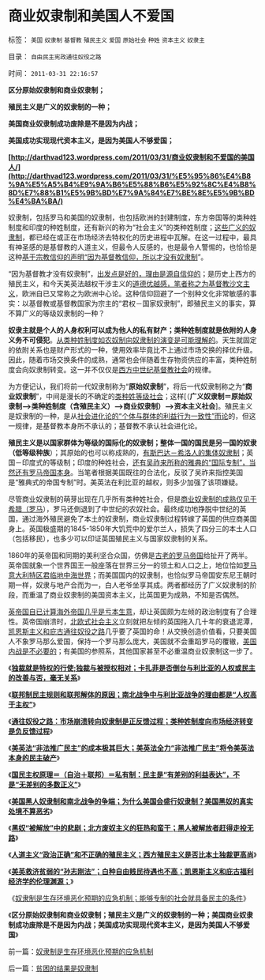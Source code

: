 # 商业奴隶制和美国人不爱国

标签： `美国` `奴隶制` `基督教` `殖民主义` `爱国` `原始社会` `种姓` `资本主义` `奴隶主` 

目录： `自由民主宪政通往奴役之路`

时间： `2011-03-31 22:16:57`

**区分原始奴隶制和商业奴隶制；**

**殖民主义是广义的奴隶制的一种；**

**美国商业奴隶制成功废除是不是因为内战；**

**美国成功实现现代资本主义，是因为美国人不够爱国；**

**[http://darthvad123.wordpress.com/2011/03/31/商业奴隶制和不爱国的美国人/](http://darthvad123.wordpress.com/2011/03/31/%E5%95%86%E4%B8%9A%E5%A5%B4%E9%9A%B6%E5%88%B6%E5%92%8C%E4%B8%8D%E7%88%B1%E5%9B%BD%E7%9A%84%E7%BE%8E%E5%9B%BD%E4%BA%BA/)**

奴隶制，包括罗马和美国的奴隶制，也包括欧洲的封建制度，东方帝国等的类种姓制度和印度的种姓制度，还有新兴的称为“社会主义”的类种姓制度；[这些广义的奴隶制](../../../2011/3/27/奴隶制是对市场崩溃的适应.md)，都已经在或正在市场经济去特权化的历史进程中瓦解。在这一过程中，最具有神圣感的是基督教的人道主义，但最令人反感的，也是最令人警惕的，也恰恰是这种[基于宗教信仰的声明“因为基督教信仰，所以才没有奴隶制](../../../2011/3/25/基督教伦理“人权高于主权”的谬误.md)”。

“因为基督教才没有奴隶制”，[出发点是好的，理由是源自信仰的](../../../2011/3/25/非法无正义；不要信仰“内战不可避免”；.md)；是历史上西方的殖民主义，和今天美英法越权干涉主义的[道德优越感，笔者称之为基督教沙文主义](../../../2010/5/21/基督教个人主义价值观简史.md)，欧洲自已又常称之为欧洲中心论。这种信仰回避了一个别种文化非常敏感的事实：以基督教或基督教国家为宗主的“君权－国家奴隶制”，即殖民主义的事实，算不算广义的等级奴隶制的一种？

**奴隶主就是个人的人身权利可以成为他人的私有财产；类种姓制度就是依附的人身义务不可侵犯**。[从类种姓制度如农奴制向奴隶制的演变是可能理解的](../../../2011/3/27/奴隶制是对市场崩溃的适应.md)。天生就固定的依附关系也是财产形式的一种，使用效率毕竟比不上通过市场交换的择优升级。因此，随着市场交换条件的成熟，通常也会伴随着生存物资供应的丰富，类种姓制度会向奴隶制转变。这一并不仅仅是[西方中世纪基督教社会](../../../2011/3/9/英王why对大宪章有诚信？法国弱在那里？.md)的规律。

为方便记认，我们将前一代奴隶制称为“**原始奴隶制**”，将后一代奴隶制称之为“**商业奴隶制**”，中间是漫长的不确定的[类种姓等级社会](../../../2010/5/26/类种姓社会是非人权社会的最广泛的社会形态.md)；这样[（**广义奴隶制＝原始奴隶制——>类种姓制度（含殖民主义）——>商业奴隶制）——>资本主义社会**]。殖民主义是奴隶制的一种，是从[社会进化论的“个体与群体的利益行为一致性”而论](../../../2010/3/10/进化论无缝衔接个人与社群的行为.md)的，但这一规律，是基督教本身所不承认的；基督教不承认社会进化论。

**殖民主义是以国家群体为等级的国际化的奴隶制；整体一国的国民是另一国的奴隶（低等级种族**）；其原始的也可以称成熟的，[有斯巴达－希洛人的集体奴隶制](../../../2010/7/21/柏拉图的乌托邦就是社会主义.md)；英国－印度式的等级制；印度的种姓社会，[还有吴祚来所称的雅典的“国际专制”，当然还有罗马帝国本身](../../../2008/9/6/为什么统一地中海世界是罗马,不是雅典.md)。当笔者根据美国既往的合法化，反驳了吴祚来指控美国是“雅典式的帝国专制”时。美英法在利比亚的越权，则多少加强了该项嫌疑。

尽管商业奴隶制的萌芽出现在几乎所有类种姓社会，但是[商业奴隶制的成熟仅见于希腊（罗马](../../../2009/11/16/奴隶制社会和古罗马.md)），罗马还倒退到了中世纪的农奴社会。最终成功地挣脱中世纪的英国，通过海外殖民避免了本土的奴隶制，商业奴隶制过程转嫁了英国的供应商美国身上。英国极盛期的1845-1850年大饥荒中的爱尔兰人，损失了四分三的本土人口（包括移民），也多少可以印证英国殖民主义与国家奴隶制的关系。

1860年的英帝国和同期的美利坚合众国，仿佛是[古老的罗马帝国](../../../2010/9/24/罗马帝国的兴亡和内敛特性.md)给扯开了两半。英帝国就象一个世界国王一般座落在世界三分一的领土和人口之上，地位恰如[罗马意大利特区君临地中海世界](../../../2010/9/3/明星影帝康茂多遇害是罗马政治转折点.md)；而美国国内的奴隶制，也恰似罗马帝国安东尼王朝时期一样，奴隶与地产合而为一，白人老爷坐享其成。两者都经历了广义奴隶制的阶段，而重温了商业奴隶制的美国资本主义，比英国更为成熟，不知是否偶然。

[英帝国自已计算海外帝国几乎是亏本生意](../../../2008/12/20/英殖民帝国终结，是经济理由.md)，却让英国颇为左倾的政治制度有了合理性。英帝国崩溃时，[北欧式社会主义](../../../2011/2/20/选了北欧社会主义就选了北朝鲜.md)立刻就把左倾的英国拖入几十年的衰退泥潭，[凯恩斯主义和庇古通往奴役之路](../../../2011/1/25/凯恩斯是庇古的“通往奴役之路”.md)几乎要了英国的命！从交换创造价值看，只要美国人不象罗马那么爱国，保持一个罗马那么庞大，美国就不会重蹈罗马的覆辙，[美国内战是不必要的](../../../2011/3/28/美国解体和联合国危机.md)；有美国的参照系，其他国家甚至不必重温商业奴隶制这一步了。

《[**独裁就是特权的行使;独裁与被授权相对；卡扎菲是否倒台与利比亚的人权或民主的改善与否，毫无关系**](../../../2011/3/28/后卡扎菲的利比亚能摆脱独裁的卡扎菲吗？.md)》

《[**联邦制民主规则和联邦解体的原因；南北战争中与利比亚战争的理由都是“人权高于主权”**](../../../2011/3/28/美国解体和联合国危机.md)》

《[**通往奴役之路：市场崩溃转向奴隶制是正反馈过程；类种姓制度向市场经济转变是负反馈过程**](../../../2011/3/28/市场崩溃通向奴役之路的正反馈.md)》

《[**美英法“非法推广民主”的成本极其巨大；美英法全力“非法推广民主”将令美英法本身的民主破产**](../../../2011/3/29/“非法推广民主”会令美英法破产.md)》

《[**国民主权原理＝（自治＋联邦）＝私有制：民主是“有差别的利益表达”，不是“无差别的多数正义”**](../../../2011/3/29/国民主权原理＝私有制.md)》

《[**美国黑人奴隶制和南北战争的争端；为什么美国会盛行奴隶制？美国黑奴的真实处境不算恶劣**](../../../2011/3/29/美国奴隶制和南北战争.md)》

《[**黑奴“被解放”中的悲剧；北方废奴主义的狂热和蛮干；黑人被解放者赶得走投无路**](../../../2011/3/30/黑奴“被解放”中的悲剧.md)》

《[**人道主义“政治正确”和不正确的殖民主义；西方殖民主义是否比本土独裁更高尚**](../../../2011/3/30/人道主义“政治正确”和不正确的殖民主义.md)》

《[**美英救济贫弱的“孙志刚法”；白种自由贱民待遇也不高；凯恩斯主义和庇古福利经济学的伦理渊源；**](../../../2011/3/30/美英“孙志刚法”和黑奴待遇.md)》

《[奴隶制是生存环境恶化预期的应急机制；能够专制的社会就具备民主的条件](../../../2011/3/31/奴隶制是生存环境恶化预期的应急机制.md)》

《**区分原始奴隶制和商业奴隶制；殖民主义是广义的奴隶制的一种；美国商业奴隶制成功废除是不是因为内战；美国成功实现现代资本主义，是因为美国人不够爱国**》



前一篇：[奴隶制是生存环境恶化预期的应急机制](../../../2011/3/31/奴隶制是生存环境恶化预期的应急机制.md)

后一篇：[贫困的结果是奴隶制](../../../2011/3/31/贫困的结果是奴隶制.md)